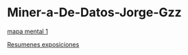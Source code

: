 # Miner-a-De-Datos-Jorge-Gzz

[mapa mental 1](https://github.com/JorgeAdrian224/Miner-a-De-Datos-Jorge-Gzz/blob/main/Mapa%20mental%201.pdf)

[Resumenes exposiciones](https://github.com/JorgeAdrian224/Miner-a-De-Datos-Jorge-Gzz/blob/main/Resumenes_1821695.pdf)
